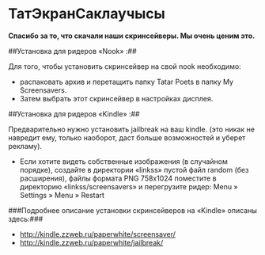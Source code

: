 ТатЭкранСаклаучысы
===================

**Спасибо за то, что скачали наши скринсейверы. Мы очень ценим это.**

##Установка для ридеров «Nook» :##
	
Для того, чтобы установить скринсейвер на свой nook необходимо:
* распаковать архив и перетащить папку Tatar Poets в папку My Screensavers.
* Затем выбрать этот скринсейвер в настройках дисплея.

##Установка для ридеров «Kindle» :##

Предварительно нужно установить jailbreak на ваш kindle. (это никак не навредит ему, только наоборот, даст больше возможностей и уберет рекламу).

* Если хотите видеть собственные изображения (в случайном порядке), создайте в директории «linkss» пустой файл random (без расширения), файлы формата PNG 758x1024 поместите в директорию «linkss/screensavers» и перегрузите ридер: Menu » Settings » Menu » Restart

###Подробнее описание установки скринсейверов на «Kindle» описаны здесь:###
* http://kindle.zzweb.ru/paperwhite/screensaver/
* http://kindle.zzweb.ru/paperwhite/jailbreak/
